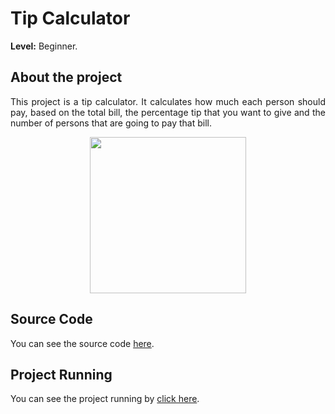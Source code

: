 # Tip Calculator

**Level:** Beginner.

## About the project

<p align="justify"> This project is a tip calculator. It calculates how much each person should pay, based on the total bill, the percentage tip that you want to give and the number of persons that are going to pay that bill. </p>

<center> <img src="https://media1.giphy.com/media/jS3IKIhqCoeJFPmKGu/giphy.gif" height="250"> </center>

## Source Code

You can see the source code [here](https://github.com/Gabrielle-Ribeiro/100-days-of-python/tree/main/src/day02%20-%20tip%20calculator).

## Project Running

You can see the project running by [click here](https://replit.com/@GabrielleRibeir/tip-calculator?embed=%7C&output=%7C#main.py).